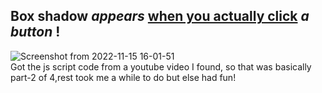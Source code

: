 ## Box shadow *appears* <ins>when you actually click</ins> *a button* !
![Screenshot from 2022-11-15 16-01-51](https://user-images.githubusercontent.com/112589278/201897806-b119f039-c7bb-4645-a6f1-220f427e2d64.png) \
Got the js script code from a youtube video I found, so that was basically part-2 of 4,rest took me a while to do but else had fun!
